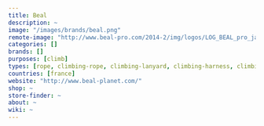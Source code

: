 ```yaml
---
title: Beal
description: ~
image: "/images/brands/beal.png"
remote-image: "http://www.beal-pro.com/2014-2/img/logos/LOG_BEAL_pro_jaune.jpg"
categories: []
brands: []
purposes: [climb]
types: [rope, climbing-rope, climbing-lanyard, climbing-harness, climbing-helmet, karabiner, headlamp, lantern, climbing-sling, climbing-tape]
countries: [france]
website: "http://www.beal-planet.com/"
shop: ~
store-finder: ~
about: ~
wiki: ~
---
```


